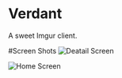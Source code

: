 # Verdant
A sweet Imgur client.

#Screen Shots
![Deatail Screen](http://i.imgur.com/L7ndLry.png)

![Home Screen](http://i.imgur.com/Y2VW9lI.png)